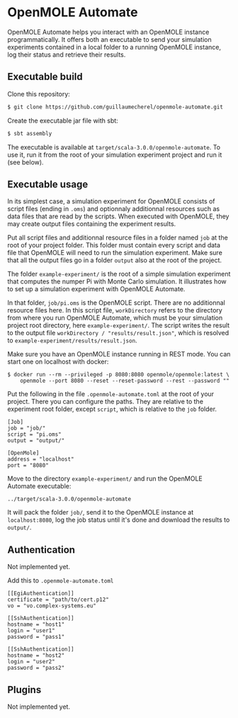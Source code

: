 # OpenMOLE Automate

OpenMOLE Automate helps you interact with an OpenMOLE instance programmatically.
It offers both an executable to send your simulation experiments
contained in a local folder to a running OpenMOLE instance, log their status and
retrieve their results.

## Executable build

Clone this repository:

```sh
$ git clone https://github.com/guillaumecherel/openmole-automate.git
```

Create the executable jar file with sbt:

```sh
$ sbt assembly
```

The executable is available at `target/scala-3.0.0/openmole-automate`. To use
it, run it from the root of your simulation experiment project and run it (see
below).




## Executable usage

In its simplest case, a simulation experiment for OpenMOLE consists of script
files (ending in `.oms`) and optionnaly additionnal resources such as data files
that are read by the scripts. When executed with OpenMOLE, they may create
output files containing the experiment results.

Put all script files and additionnal resource files in a folder named `job` at
the root of your project folder. This folder must contain every script and data
file that OpenMOLE will need to run the simulation experiment. Make sure that
all the output files go in a folder `output` also at the root of the project.

The folder `example-experiment/` is the root of a simple simulation experiment
that computes the numper Pi with Monte Carlo simulation. It illustrates how to
set up a simulation experiment with OpenMOLE Automate.

In that folder, `job/pi.oms` is the OpenMOLE script. There are no
additionnal resource files here. In this script file, `workDirectory` refers to
the directory from where you run OpenMOLE Automate, which must be your
simulation project root directory, here `example-experiment/`. The script
writes the result to the output file `workDirectory / "results/result.json"`,
which is resolved to `example-experiment/results/result.json`.

Make sure you have an OpenMOLE instance running in REST mode. You can start one
on localhost with docker:

```
$ docker run --rm --privileged -p 8080:8080 openmole/openmole:latest \
    openmole --port 8080 --reset --reset-password --rest --password ""
```

Put the following in the file `.openmole-automate.toml` at the root of your
project. There you can configure the paths. They are relative to the experiment
root folder, except `script`, which is relative to the `job` folder.

```
[Job]
job = "job/"
script = "pi.oms"
output = "output/"

[OpenMole]
address = "localhost"
port = "8080"
```

Move to the directory `example-experiment/` and run the OpenMOLE Automate 
executable:

```
../target/scala-3.0.0/openmole-automate
```

It will pack the folder `job/`, send it to the OpenMOLE instance at
`localhost:8080`, log the job status until it's done and download the results
to `output/`.




## Authentication

Not implemented yet.

Add this to `.openmole-automate.toml`

```
[[EgiAuthentication]]
certificate = "path/to/cert.p12"
vo = "vo.complex-systems.eu"

[[SshAuthentication]]
hostname = "host1"
login = "user1"
password = "pass1"

[[SshAuthentication]]
hostname = "host2"
login = "user2"
password = "pass2"
```



## Plugins

Not implemented yet.
